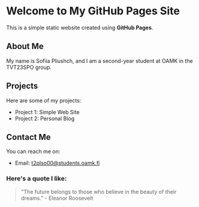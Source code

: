 # Welcome to My GitHub Pages Site

This is a simple static website created using **GitHub Pages**.

## About Me
My name is Sofiia Pliushch, and I am a second-year student at OAMK in the TVT23SPO group.

## Projects
Here are some of my projects:
- Project 1: Simple Web Site
- Project 2: Personal Blog

## Contact Me
You can reach me on:
- Email: [t2plso00@students.oamk.fi](mailto:t2plso00@students.oamk.fi)

### Here's a quote I like:
> "The future belongs to those who believe in the beauty of their dreams." - Eleanor Roosevelt
